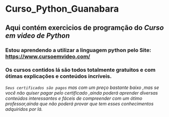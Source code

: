 # **Curso_Python_Guanabara**
## Aqui contém exercicios de programção do *_Curso em video de Python_*
### Estou aprendendo a utilizar a linguagem python pelo Site: https://www.cursoemvideo.com/
### Os cursos contidos lá são todos totalmente gratuitos e com ótimas explicações e conteúdos incríveis.
*_`Seus certificados são pagos` mas com um preço bastante baixo ,mas se você não quiser pagar pelo certificado ,ainda poderá aprender diversas conteúdos interessantes e fáceis de compreender com um ótimo professor,ainda que não poderá provar que tem esses conhecimentos adquiridos por lá._*

